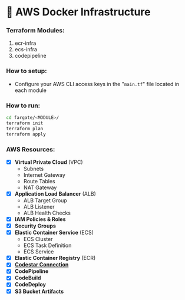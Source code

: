 # 🚜 AWS Docker Infrastructure

### Terraform Modules:
1. ecr-infra
2. ecs-infra
3. codepipeline

### How to setup:
- Configure your AWS CLI access keys in the "`main.tf`" file located in each module

### How to run:
```sh
cd fargate/<MODULE>/
terraform init
terraform plan
terraform apply
```

### AWS Resources:
- [x] **Virtual Private Cloud** (VPC)
    - Subnets
    - Internet Gateway
    - Route Tables
    - NAT Gateway
- [x] **Application Load Balancer** (ALB)
    - ALB Target Group
    - ALB Listener
    - ALB Health Checks
- [x] **IAM Policies & Roles**
- [x] **Security Groups**
- [x] **Elastic Container Service** (ECS)
    - ECS Cluster
    - ECS Task Definition
    - ECS Service
- [x] **Elastic Container Registry** (ECR)
- [x] **[Codestar Connection](https://docs.aws.amazon.com/codepipeline/latest/userguide/connections-github.html)**
- [x] **CodePipeline**
- [x] **CodeBuild**
- [x] **CodeDeploy**
- [X] **S3 Bucket Artifacts**
